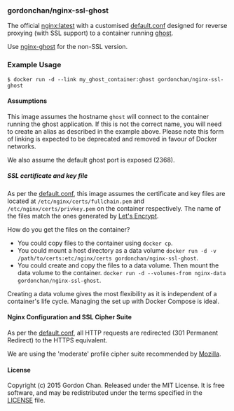 ### gordonchan/nginx-ssl-ghost

The official [nginx:latest](https://hub.docker.com/_/nginx/) with a customised [default.conf](https://github.com/gchan/dockerfiles/blob/master/nginx-ssl-ghost/default.conf) designed for reverse proxying (with SSL support) to a container running [ghost](https://ghost.org/).

Use [nginx-ghost](https://github.com/gchan/dockerfiles/blob/master/nginx-ghost) for the non-SSL version.

### Example Usage

```
$ docker run -d --link my_ghost_container:ghost gordonchan/nginx-ssl-ghost
```

#### Assumptions

This image assumes the hostname `ghost` will connect to the container running the ghost application. If this is not the correct name, you will need to create an alias as described in the example above. Please note this form of linking is expected to be deprecated and removed in favour of Docker networks.

We also assume the default ghost port is exposed (2368).

##### SSL certificate and key file

As per the [default.conf](https://github.com/gchan/dockerfiles/blob/master/nginx-ssl-ghost/default.conf), this image assumes the certificate and key files are located at `/etc/nginx/certs/fullchain.pem` and `/etc/nginx/certs/privkey.pem` on the container respectively. The name of the files match the ones generated by [Let's Encrypt](https://letsencrypt.org/).

How do you get the files on the container?
* You could copy files to the container using `docker cp`.
* You could mount a host directory as a data volume `docker run -d -v /path/to/certs:etc/nginx/certs gordonchan/nginx-ssl-ghost`.
* You could create and copy the files to a data volume. Then mount the data volume to the container. `docker run -d --volumes-from nginx-data gordonchan/nginx-ssl-ghost`.

Creating a data volume gives the most flexibility as it is independent of a container's life cycle. Managing the set up with Docker Compose is ideal.

#### Nginx Configuration and SSL Cipher Suite

As per the [default.conf](https://github.com/gchan/dockerfiles/blob/master/nginx-ssl-ghost/default.conf), all HTTP requests are redirected (301 Permanent Redirect) to the HTTPS equivalent.

We are using the 'moderate' profile cipher suite recommended by [Mozilla](https://mozilla.github.io/server-side-tls/ssl-config-generator/?server=nginx-1.9.5&openssl=1.0.1e&hsts=yes&profile=intermediate).

#### License

Copyright (c) 2015 Gordon Chan. Released under the MIT License. It is free software, and may be redistributed under the terms specified in the [LICENSE](https://github.com/gchan/dockerfiles/blob/master/LICENSE.txt) file.
